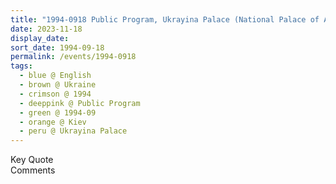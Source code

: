 ```yaml
---
title: "1994-0918 Public Program, Ukrayina Palace (National Palace of Arts Ukraina), Velyka Vasylkivska St, 103, Kiev, Ukraine"
date: 2023-11-18
display_date: 
sort_date: 1994-09-18
permalink: /events/1994-0918
tags:
  - blue @ English
  - brown @ Ukraine
  - crimson @ 1994
  - deeppink @ Public Program
  - green @ 1994-09
  - orange @ Kiev
  - peru @ Ukrayina Palace
---
```


<wave-list>
  <list-title color="green" width="75">Key Quote</list-title>
  <list-item color="BlanchedAlmond"  width="200"></list-item>
  <list-item color="Lavender"></list-item>
  <list-item color="BlanchedAlmond"></list-item>
</wave-list>

<br>

<wave-list>
  <list-title color="green" width="75">Comments</list-title>
  <list-item color="BlanchedAlmond"  width="200"></list-item>
  <list-item color="Lavender"></list-item>
  <list-item color="BlanchedAlmond"></list-item>
</wave-list>